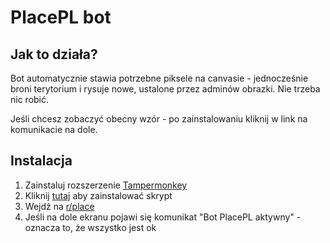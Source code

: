 # PlacePL bot

## Jak to działa?
Bot automatycznie stawia potrzebne piksele na canvasie - jednocześnie broni terytorium i rysuje nowe, ustalone przez adminów obrazki. Nie trzeba nic robić.

Jeśli chcesz zobaczyć obecny wzór - po zainstalowaniu kliknij w link na komunikacie na dole.

## Instalacja
1. Zainstaluj rozszerzenie [Tampermonkey](https://www.tampermonkey.net)
2. Kliknij [tutaj](https://github.com/placePL/userscript/raw/master/dist/bundle.user.js) aby zainstalować skrypt
3. Wejdź na [r/place](https://www.reddit.com/r/place)
4. Jeśli na dole ekranu pojawi się komunikat "Bot PlacePL aktywny" - oznacza to, że wszystko jest ok
